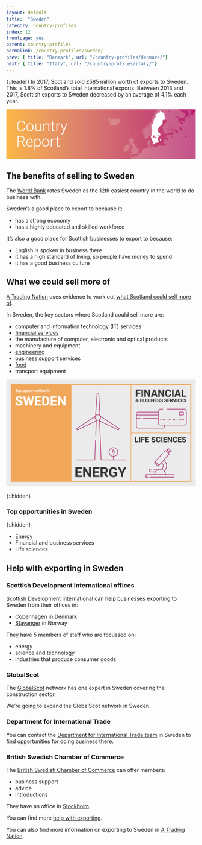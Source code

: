 ```yaml
---
layout: default
title:  "Sweden"
category: country-profiles
index: 12
frontpage: yes
parent: country-profiles
permalink: /country-profiles/sweden/
prev: { title: "Denmark", url: "/country-profiles/denmark/"}
next: { title: "Italy", url: "/country-profiles/italy/"}
---
```


{:.leader}
In 2017, Scotland sold £585 million worth of exports to Sweden. This is 1.8% of Scotland’s total international exports. Between 2013 and 2017, Scottish exports to Sweden decreased by an average of 4.1% each year.

![An image of Sweden outlined on a map](/assets/images/country_maps/13-Sweden.png)

## The benefits of selling to Sweden
The [World Bank](http://www.doingbusiness.org/en/rankings) rates Sweden as the 12th easiest country in the world to do business with.

Sweden’s a good place to export to because it:

* has a strong economy
* has a highly educated and skilled workforce

It’s also a good place for Scottish businesses to export to because:

* English is spoken in business there
* it has a high standard of living, so people have money to spend
* it has a good business culture

## What we could sell more of
[A Trading Nation](https://www.gov.scot/publications/scotland-a-trading-nation/) uses evidence to work out [what Scotland could sell more of](https://tradingnation.mygov.scot/what-people-are-buying/).

In Sweden, the key sectors where Scotland could sell more are:

* computer and information technology (IT) services
* [financial services](https://tradingnation.mygov.scot/sectors/financial-and-business/)
* the manufacture of computer, electronic and optical products
* machinery and equipment
* [engineering](https://tradingnation.mygov.scot/sectors/engineering/)
* business support services
* [food](https://tradingnation.mygov.scot/sectors/food-and-drink/)
* transport equipment

![An infographic of top opportunities in Sweden](/assets/images/country_infographics/12-Sweden-top-opportunities.png)

{:.hidden}
### Top opportunities in Sweden

{:.hidden}
* Energy
* Financial and business services
* Life sciences

## Help with exporting in Sweden

### Scottish Development International offices

Scottish Development International can help businesses exporting to Sweden from their offices in:

* [Copenhagen](https://www.sdi.co.uk/about-sdi/global-offices/europe-middle-east-and-africa/denmark-copenhagen) in Denmark
* [Stavanger](https://www.sdi.co.uk/about-sdi/global-offices/europe-middle-east-and-africa/norway-stavanger) in Norway

They have 5 members of staff who are focussed on:

* energy
* science and technology
* industries that produce consumer goods

### GlobalScot
The [GlobalScot](https://www.globalscot.com/) network has one expert in Sweden covering the construction sector.

We’re going to expand the GlobalScot network in Sweden.

### Department for International Trade
You can contact the [Department for International Trade team](https://www.gov.uk/world/organisations/department-for-international-trade-sweden) in Sweden to find opportunities for doing business there.  


### British Swedish Chamber of Commerce
The [British Swedish Chamber of Commerce](https://bscc.info/) can offer members:

* business support
* advice
* introductions

They have an office in [Stockholm](https://bscc.info/contact/).

You can find more [help with exporting](https://tradingnation.mygov.scot/help-for-businesses/).

You can also find more information on exporting to Sweden in [A Trading Nation](https://www.gov.scot/publications/scotland-a-trading-nation/).
